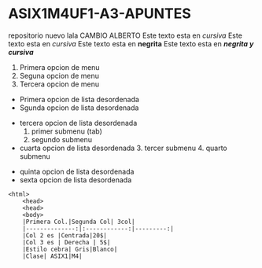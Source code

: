 # ASIX1M4UF1-A3-APUNTES
repositorio nuevo
lala
CAMBIO ALBERTO
Este texto esta en *cursiva*
Este texto esta en _cursiva_ 
Este texto esta en **negrita**
Este texto esta en **_negrita y cursiva_**

1. Primera opcion de menu
2. Seguna opcion de menu
3. Tercera opcion de menu

* Primera opcion de lista desordenada 
* Sgunda opcion de lista desordenada 
- tercera opcion de lista desordenada
    1. primer submenu (tab) 
    2. segundo submenu 
- cuarta opcion de lista desordenada
    3. tercer submenu 
    4. quarto submenu 
+ quinta opcion de lista desordenada 
+ sexta opcion de lista desordenada
```
<html>
    <head>
    <head> 
    <body>
    |Primera Col.|Segunda Col| 3col|
    |--------------:|:------------:|---------:|
    |Col 2 es |Centrada|20$|
    |Col 3 es | Derecha | 5$|
    |Estilo cebra| Gris|Blanco|
    |Clase| ASIX1|M4|